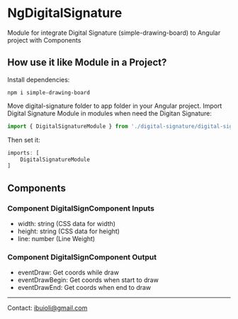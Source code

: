 # NgDigitalSignature

Module for integrate Digital Signature (simple-drawing-board) to Angular project with Components

## How use it like Module in a Project?

Install dependencies:

```
npm i simple-drawing-board
```

Move digital-signature folder to app folder in your Angular project. Import Digital Signature Module in modules when need the Digitan Signature:

```typescript
import { DigitalSignatureModule } from './digital-signature/digital-signature.module';
```

Then set it:

```typescript
imports: [
    DigitalSignatureModule
]
```

## Components
### Component DigitalSignComponent Inputs

* width: string (CSS data for width)
* height: string (CSS data for height)
* line: number (Line Weight)

### Component DigitalSignComponent Output

* eventDraw: Get coords while draw
* eventDrawBegin: Get coords when start to draw
* eventDrawEnd: Get coords when end to draw

---
Contact: ibuioli@gmail.com

